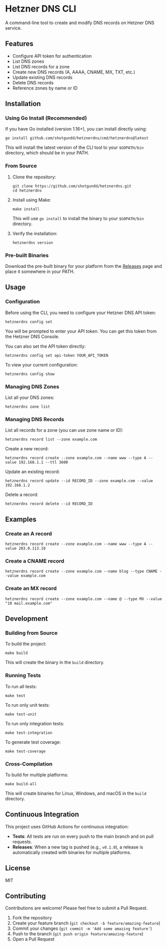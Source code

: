# Hetzner DNS CLI

A command-line tool to create and modify DNS records on Hetzner DNS service.

## Features

- Configure API token for authentication
- List DNS zones
- List DNS records for a zone
- Create new DNS records (A, AAAA, CNAME, MX, TXT, etc.)
- Update existing DNS records
- Delete DNS records
- Reference zones by name or ID

## Installation

### Using Go Install (Recommended)

If you have Go installed (version 1.16+), you can install directly using:

```
go install github.com/shotgundd/hetznerdns/cmd/hetznerdns@latest
```

This will install the latest version of the CLI tool to your `$GOPATH/bin` directory, which should be in your PATH.

### From Source

1. Clone the repository:
   ```
   git clone https://github.com/shotgundd/hetznerdns.git
   cd hetznerdns
   ```

2. Install using Make:
   ```
   make install
   ```

   This will use `go install` to install the binary to your `$GOPATH/bin` directory.

3. Verify the installation:
   ```
   hetznerdns version
   ```

### Pre-built Binaries

Download the pre-built binary for your platform from the [Releases](https://github.com/shotgundd/hetznerdns/releases) page and place it somewhere in your PATH.

## Usage

### Configuration

Before using the CLI, you need to configure your Hetzner DNS API token:

```
hetznerdns config set
```

You will be prompted to enter your API token. You can get this token from the Hetzner DNS Console.

You can also set the API token directly:

```
hetznerdns config set api-token YOUR_API_TOKEN
```

To view your current configuration:

```
hetznerdns config show
```

### Managing DNS Zones

List all your DNS zones:

```
hetznerdns zone list
```

### Managing DNS Records

List all records for a zone (you can use zone name or ID):

```
hetznerdns record list --zone example.com
```

Create a new record:

```
hetznerdns record create --zone example.com --name www --type A --value 192.168.1.1 --ttl 3600
```

Update an existing record:

```
hetznerdns record update --id RECORD_ID --zone example.com --value 192.168.1.2
```

Delete a record:

```
hetznerdns record delete --id RECORD_ID
```

## Examples

### Create an A record

```
hetznerdns record create --zone example.com --name www --type A --value 203.0.113.10
```

### Create a CNAME record

```
hetznerdns record create --zone example.com --name blog --type CNAME --value example.com
```

### Create an MX record

```
hetznerdns record create --zone example.com --name @ --type MX --value "10 mail.example.com"
```

## Development

### Building from Source

To build the project:

```
make build
```

This will create the binary in the `build` directory.

### Running Tests

To run all tests:

```
make test
```

To run only unit tests:

```
make test-unit
```

To run only integration tests:

```
make test-integration
```

To generate test coverage:

```
make test-coverage
```

### Cross-Compilation

To build for multiple platforms:

```
make build-all
```

This will create binaries for Linux, Windows, and macOS in the `build` directory.

## Continuous Integration

This project uses GitHub Actions for continuous integration:

- **Tests**: All tests are run on every push to the main branch and on pull requests.
- **Releases**: When a new tag is pushed (e.g., `v0.1.0`), a release is automatically created with binaries for multiple platforms.

## License

MIT

## Contributing

Contributions are welcome! Please feel free to submit a Pull Request.

1. Fork the repository
2. Create your feature branch (`git checkout -b feature/amazing-feature`)
3. Commit your changes (`git commit -m 'Add some amazing feature'`)
4. Push to the branch (`git push origin feature/amazing-feature`)
5. Open a Pull Request